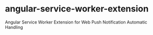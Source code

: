 # angular-service-worker-extension
Angular Service Worker Extension for Web Push Notification Automatic Handling
